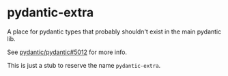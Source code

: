 # pydantic-extra

A place for pydantic types that probably shouldn't exist in the main pydantic lib.

See [pydantic/pydantic#5012](https://github.com/pydantic/pydantic/issues/5012) for more info.

This is just a stub to reserve the name `pydantic-extra`.
